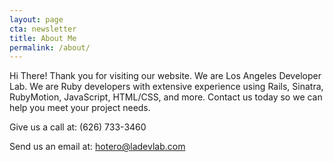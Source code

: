 ```yaml
---
layout: page
cta: newsletter
title: About Me
permalink: /about/
---
```


Hi There! Thank you for visiting our website. We are Los Angeles Developer Lab. We are Ruby developers with extensive experience using Rails, Sinatra, RubyMotion, JavaScript, HTML/CSS, and more. Contact us today so we can help you meet your project needs.

Give us a call at: (626) 733-3460
                                              
Send us an email at: [hotero@ladevlab.com](mailto:hotero@ladevlab.com)
      
        

